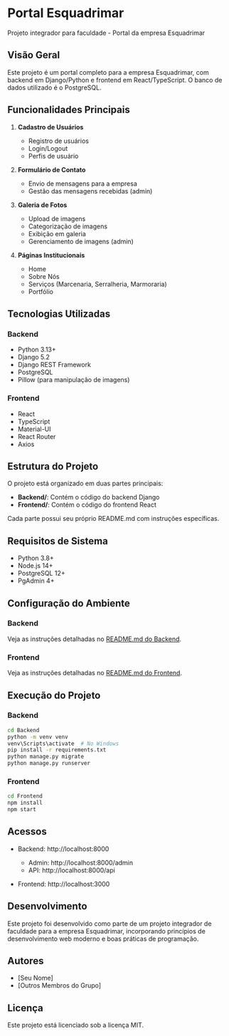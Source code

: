 # Portal Esquadrimar

Projeto integrador para faculdade - Portal da empresa Esquadrimar

## Visão Geral

Este projeto é um portal completo para a empresa Esquadrimar, com backend em Django/Python e frontend em React/TypeScript. O banco de dados utilizado é o PostgreSQL.

## Funcionalidades Principais

1. **Cadastro de Usuários**
   - Registro de usuários
   - Login/Logout
   - Perfis de usuário

2. **Formulário de Contato**
   - Envio de mensagens para a empresa
   - Gestão das mensagens recebidas (admin)

3. **Galeria de Fotos**
   - Upload de imagens
   - Categorização de imagens
   - Exibição em galeria
   - Gerenciamento de imagens (admin)

4. **Páginas Institucionais**
   - Home
   - Sobre Nós
   - Serviços (Marcenaria, Serralheria, Marmoraria)
   - Portfólio

## Tecnologias Utilizadas

### Backend
- Python 3.13+
- Django 5.2
- Django REST Framework
- PostgreSQL
- Pillow (para manipulação de imagens)

### Frontend
- React
- TypeScript
- Material-UI
- React Router
- Axios

## Estrutura do Projeto

O projeto está organizado em duas partes principais:

- **Backend/**: Contém o código do backend Django
- **Frontend/**: Contém o código do frontend React

Cada parte possui seu próprio README.md com instruções específicas.

## Requisitos de Sistema

- Python 3.8+
- Node.js 14+
- PostgreSQL 12+
- PgAdmin 4+

## Configuração do Ambiente

### Backend

Veja as instruções detalhadas no [README.md do Backend](Backend/README.md).

### Frontend

Veja as instruções detalhadas no [README.md do Frontend](Frontend/README.md).

## Execução do Projeto

### Backend

```bash
cd Backend
python -m venv venv
venv\Scripts\activate  # No Windows
pip install -r requirements.txt
python manage.py migrate
python manage.py runserver
```

### Frontend

```bash
cd Frontend
npm install
npm start
```

## Acessos

- Backend: http://localhost:8000
  - Admin: http://localhost:8000/admin
  - API: http://localhost:8000/api

- Frontend: http://localhost:3000

## Desenvolvimento

Este projeto foi desenvolvido como parte de um projeto integrador de faculdade para a empresa Esquadrimar, incorporando princípios de desenvolvimento web moderno e boas práticas de programação.

## Autores

- [Seu Nome]
- [Outros Membros do Grupo]

## Licença

Este projeto está licenciado sob a licença MIT. 